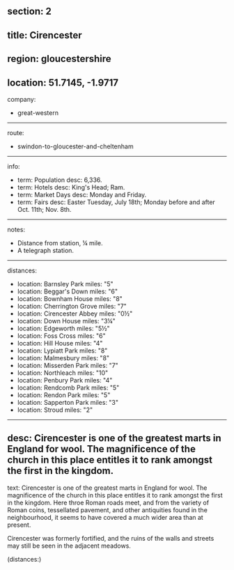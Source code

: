section: 2
----
title: Cirencester
----
region: gloucestershire
----
location: 51.7145, -1.9717
----
company:
- great-western
----
route:
- swindon-to-gloucester-and-cheltenham
----
info:
- term: Population
  desc: 6,336.
- term: Hotels
  desc: King's Head; Ram.
- term: Market Days
  desc: Monday and Friday.
- term: Fairs
  desc: Easter Tuesday, July 18th; Monday before and after Oct. 11th; Nov. 8th.
----
notes:
- Distance from station, ¼ mile.
- A telegraph station.
----
distances:
- location: Barnsley Park
  miles: "5"
- location: Beggar's Down
  miles: "6"
- location: Bownham House
  miles: "8"
- location: Cherrington Grove
  miles: "7"
- location: Cirencester Abbey
  miles: "0½"
- location: Down House
  miles: "3¼"
- location: Edgeworth
  miles: "5½"
- location: Foss Cross
  miles: "6"
- location: Hill House
  miles: "4"
- location: Lypiatt Park
  miles: "8"
- location: Malmesbury
  miles: "8"
- location: Misserden Park
  miles: "7"
- location: Northleach
  miles: "10"
- location: Penbury Park
  miles: "4"
- location: Rendcomb Park
  miles: "5"
- location: Rendon Park
  miles: "5"
- location: Sapperton Park
  miles: "3"
- location: Stroud
  miles: "2"
----
desc: Cirencester is one of the greatest marts in England for wool. The magnificence of the church in this place entitles it to rank amongst the first in the kingdom.
----
text: Cirencester is one of the greatest marts in England for wool. The magnificence of the church in this place entitles it to rank amongst the first in the kingdom. Here throe Roman roads meet, and from the variety of Roman coins, tessellated pavement, and other antiquities found in the neighbourhood, it seems to have covered a much wider area than at present.

Cirencester was formerly fortified, and the ruins of the walls and streets may still be seen in the adjacent meadows.

(distances:)
